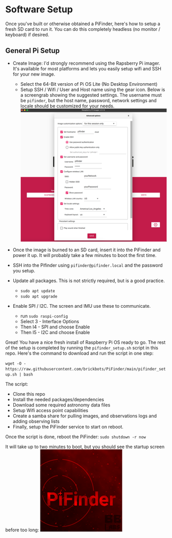 # Software Setup

Once you've built or otherwise obtained a PiFinder, here's how to setup a fresh SD card to run it.  You can do this completely headless (no monitor / keyboard) if desired.

## General Pi Setup
* Create Image:  I'd strongly recommend using the Rapsberry Pi imager.  It's available for most platforms and lets you easily setup wifi and SSH for your new image.
	* Select the 64-Bit version of Pi OS Lite (No Desktop Environment)
	* Setup SSH / Wifi / User and Host name using the gear icon.  Below is a screengrab showing the suggested settings.  The username must be `pifinder`, but the host name, password, network settings and locale should be customized for your needs.
![Raspberry Pi Imager settings](../images/raspi_imager_settings.png)

* Once the image is burned to an SD card, insert it into the PiFinder and power it up.   It will probably take a few minutes to boot the first time.
* SSH into the Pifinder using `pifinder@pifinder.local` and the password you  setup.
* Update all packages.  This is not strictly required, but is a good practice.
	* `sudo apt update`
	* `sudo apt upgrade`
 * Enable SPI / I2C.  The screen and IMU use these to communicate.  
	 * run `sudo raspi-config`
	 * Select 3 - Interface Options
	 * Then I4 - SPI  and choose Enable
	 * Then I5 - I2C  and choose Enable

Great!  You have a nice fresh install of Raspberry Pi OS ready to go.  The rest of the setup is completed by running the `pifinder_setup.sh` script in this repo.  Here's the command to download and run the script in one step:

 `wget -O - https://raw.githubusercontent.com/brickbots/PiFinder/main/pifinder_setup.sh | bash`

The script:
* Clone this repo
* Install the needed packages/dependencies
* Download some required astronomy data files
* Setup Wifi access point capabilities
* Create a samba share for pulling images, and observations logs and adding observing lists
* Finally, setup the PiFinder service to start on reboot.

Once the script is done, reboot the PiFinder:
`sudo shutdown -r now`

It will take up to two minutes to boot, but you should see the startup screen before too long:
![Startup log]( ../images/screenshots/WELCOME_001_docs.png)